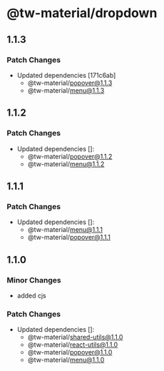 # @tw-material/dropdown

## 1.1.3

### Patch Changes

- Updated dependencies [171c6ab]
  - @tw-material/popover@1.1.3
  - @tw-material/menu@1.1.3

## 1.1.2

### Patch Changes

- Updated dependencies []:
  - @tw-material/popover@1.1.2
  - @tw-material/menu@1.1.2

## 1.1.1

### Patch Changes

- Updated dependencies []:
  - @tw-material/menu@1.1.1
  - @tw-material/popover@1.1.1

## 1.1.0

### Minor Changes

- added cjs

### Patch Changes

- Updated dependencies []:
  - @tw-material/shared-utils@1.1.0
  - @tw-material/react-utils@1.1.0
  - @tw-material/popover@1.1.0
  - @tw-material/menu@1.1.0

